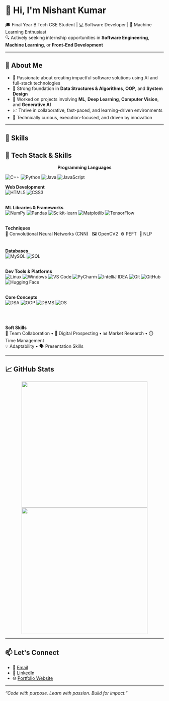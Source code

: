 # 👋 Hi, I'm Nishant Kumar

🎓 Final Year B.Tech CSE Student | 💻 Software Developer | 🤖 Machine Learning Enthusiast  
🔍 Actively seeking internship opportunities in **Software Engineering**, **Machine Learning**, or **Front-End Development**

---

## 🚀 About Me

- 🌱 Passionate about creating impactful software solutions using AI and full-stack technologies  
- 🧠 Strong foundation in **Data Structures & Algorithms**, **OOP**, and **System Design**
- 🔬 Worked on projects involving **ML**, **Deep Learning**, **Computer Vision**, and **Generative AI**
- 📈 Thrive in collaborative, fast-paced, and learning-driven environments  
- 🧰 Technically curious, execution-focused, and driven by innovation

---

## 💼 Skills
## 🧠 Tech Stack & Skills

<p align="center">
  <!-- Programming Languages -->
<strong>Programming Languages</strong><br>
<p>
  <img src="https://img.shields.io/badge/C++-00599C?style=for-the-badge&logo=cplusplus&logoColor=white" alt="C++">
  <img src="https://img.shields.io/badge/Python-3776AB?style=for-the-badge&logo=python&logoColor=white" alt="Python">
  <img src="https://img.shields.io/badge/Java-ED8B00?style=for-the-badge&logo=java&logoColor=white" alt="Java">
  <img src="https://img.shields.io/badge/JavaScript-F7DF1E?style=for-the-badge&logo=javascript&logoColor=black" alt="JavaScript">
</p>


  <!-- Web Technologies -->
  <strong>Web Development</strong><br>
  ![HTML5](https://img.shields.io/badge/HTML5-E34F26?style=for-the-badge&logo=html5&logoColor=white)
  ![CSS3](https://img.shields.io/badge/CSS3-1572B6?style=for-the-badge&logo=css3&logoColor=white)
  <br><br>

  <!-- Machine Learning Libraries -->
  <strong>ML Libraries & Frameworks</strong><br>
  ![NumPy](https://img.shields.io/badge/NumPy-013243?style=for-the-badge&logo=numpy&logoColor=white)
  ![Pandas](https://img.shields.io/badge/Pandas-150458?style=for-the-badge&logo=pandas&logoColor=white)
  ![Scikit-learn](https://img.shields.io/badge/Scikit--Learn-F7931E?style=for-the-badge&logo=scikit-learn&logoColor=white)
  ![Matplotlib](https://img.shields.io/badge/Matplotlib-3776AB?style=for-the-badge&logo=matplotlib&logoColor=white)
  ![TensorFlow](https://img.shields.io/badge/TensorFlow-FF6F00?style=for-the-badge&logo=tensorflow&logoColor=white)
  <br><br>

  <!-- ML Techniques -->
  <strong>Techniques</strong><br>
  🧠 Convolutional Neural Networks (CNN) &nbsp; 🖼️ OpenCV2 &nbsp;⚙️ PEFT &nbsp;💬 NLP
  <br><br>

  <!-- Databases -->
  <strong>Databases</strong><br>
  ![MySQL](https://img.shields.io/badge/MySQL-4479A1?style=for-the-badge&logo=mysql&logoColor=white)
  ![SQL](https://img.shields.io/badge/SQL-005C84?style=for-the-badge&logo=postgresql&logoColor=white)
  <br><br>

  <!-- Developer Tools -->
  <strong>Dev Tools & Platforms</strong><br>
  ![Linux](https://img.shields.io/badge/Linux-FCC624?style=for-the-badge&logo=linux&logoColor=black)
  ![Windows](https://img.shields.io/badge/Windows-0078D6?style=for-the-badge&logo=windows&logoColor=white)
  ![VS Code](https://img.shields.io/badge/VS_Code-007ACC?style=for-the-badge&logo=visual-studio-code&logoColor=white)
  ![PyCharm](https://img.shields.io/badge/PyCharm-000000?style=for-the-badge&logo=pycharm&logoColor=white)
  ![IntelliJ IDEA](https://img.shields.io/badge/IntelliJ-000000?style=for-the-badge&logo=intellij-idea&logoColor=white)
  ![Git](https://img.shields.io/badge/Git-F05032?style=for-the-badge&logo=git&logoColor=white)
  ![GitHub](https://img.shields.io/badge/GitHub-181717?style=for-the-badge&logo=github&logoColor=white)
  ![Hugging Face](https://img.shields.io/badge/HuggingFace-FFD21F?style=for-the-badge&logo=huggingface&logoColor=black)
  <br><br>

  <!-- Concepts -->
<strong>Core Concepts</strong><br>
![DSA](https://img.shields.io/badge/DSA-blue?style=for-the-badge&logo=codeforces)
![OOP](https://img.shields.io/badge/OOP-9C27B0?style=for-the-badge&logo=abstract)
![DBMS](https://img.shields.io/badge/DBMS-4CAF50?style=for-the-badge&logo=mysql)
![OS](https://img.shields.io/badge/OS-607D8B?style=for-the-badge&logo=linux)

  <br><br>

  <!-- Soft Skills -->
  <strong>Soft Skills</strong><br>
  🤝 Team Collaboration • 🔎 Digital Prospecting • 📊 Market Research • ⏱️ Time Management<br>
  💡 Adaptability • 🗣️ Presentation Skills
</p>

---

## 📈 GitHub Stats

<p align="center">
  <img src="https://github-readme-stats.vercel.app/api?username=Nishantr846&show_icons=true&theme=radical" width="400"/>
  <img src="https://github-readme-streak-stats.herokuapp.com/?user=Nishantr846&theme=radical" width="400"/>
</p>

---

## 📫 Let's Connect

- 📧 [Email](mailto:nishantr846@gmail.com)  
- 💼 [LinkedIn](https://www.linkedin.com/in/nishantr846)  
- 🌐 [Portfolio Website](https://nishantr846.vercel.app)

---

_“Code with purpose. Learn with passion. Build for impact.”_
